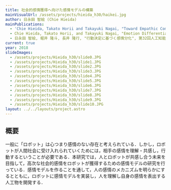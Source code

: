 ```yaml
---
title: 社会的感情獲得へ向けた感情モデルの構築
mainVisualUrl: /assets/projects/hieida_h30/haikei.jpg
author: 日永田 智絵 (Chie Hieida)
mainPublications:
  - 'Chie Hieida, Takato Horii and Takayuki Nagai, "Toward Empathic Communication: Emotion Differentiation Via Face-To-Face Interaction in Generative Model of Emotion," The 8th Joint IEEE International Conference on Development and Learning and on Epigenetic Robotics 2018, ICDL2018'
  - Chie Hieida, Takato Horii, and Takayuki Nagai, "Emotion Differentiation based on Decision-Making in Emotion Model," IEEE International Conference on Robot and Human Interactive Communication, pp.659-665, Nanjing, China, August 27-31, 2018
  - 日永田 智絵, 堀井 隆斗, 長井 隆行, "行動決定に基づく感情分化", 第32回人工知能学会全国大会, 2018.6
current: true
year: 2018
slideImages:
  - /assets/projects/Hieida_h30/slide0.JPG
  - /assets/projects/Hieida_h30/slide1.JPG
  - /assets/projects/Hieida_h30/slide2.JPG
  - /assets/projects/Hieida_h30/slide3.JPG
  - /assets/projects/Hieida_h30/slide4.JPG
  - /assets/projects/Hieida_h30/slide5.JPG
  - /assets/projects/Hieida_h30/slide6.JPG
  - /assets/projects/Hieida_h30/slide7.JPG
  - /assets/projects/Hieida_h30/slide8.JPG
  - /assets/projects/Hieida_h30/slide9.JPG
  - /assets/projects/Hieida_h30/slide10.JPG
layout: ../../layouts/project.astro
---
```


## 概要

一般に「ロボット」は心つまり感情のない存在と考えられている．しかし，ロボットが人間社会に受け入れられていくためには，相手の感情を理解・共感し，行動するということが必要である．本研究では，人とロボットが共感し合う未来を目指して，高次な社会的感情をロボットが獲得するための感情モデルの研究を行っている．感情モデルを作ることを通して，人の感情のメカニズムを明らかにするとともに，ロボットに感情モデルを実装し，人を理解し自身の感情を表出する人工物を開発する．
